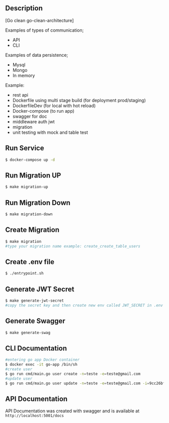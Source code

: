 
## Description

[Go clean go-clean-architecture]

Examples of types of communication;
- API
- CLI

Examples of data persistence;
- Mysql
- Mongo
- In memory

Example:
- rest api
- Dockerfile using multi stage build (for deployment prod/staging)
- DockerfileDev (for local with hot reload)
- Docker-compose (to run app)
- swagger for doc
- middleware auth jwt
- migration
- unit testing with mock and table test

## Run Service

```bash
$ docker-compose up -d
```

## Run Migration UP

```bash
$ make migration-up
```

## Run Migration Down

```bash
$ make migration-down
```

## Create Migration

```bash
$ make migration
#type your migration name example: create_create_table_users
```

## Create .env file

```bash
$ ./entrypoint.sh
```

## Generate JWT Secret

```bash
$ make generate-jwt-secret
#copy the secret key and then create new env called JWT_SECRET in .env file:
```

## Generate Swagger

```bash
$ make generate-swag
```

## CLI Documentation

```bash
#entering go app Docker container
$ docker exec -it go-app /bin/sh
#create user
$ go run cmd/main.go user create -n=teste -e=teste@gmail.com
#update user
$ go run cmd/main.go user update -n=teste -e=teste@gmail.com -i=9cc26bf0-1272-45c8-93c5-1d83cfe82033
```

## API Documentation
API Documentation was created with swagger and is available at `http://localhost:5001/docs`
